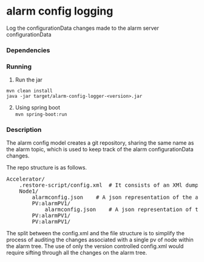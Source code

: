 # alarm config logging
Log the configurationData changes made to the alarm server configurationData

### Dependencies ###

### Running ###

1. Run the jar

```
mvn clean install
java -jar target/alarm-config-logger-<version>.jar
```

2. Using spring boot  
```mvn spring-boot:run```

### Description ###

The alarm config model creates a git repository, sharing the same name as the alarm topic, which is used to keep track of the alarm configurationData changes.

The repo structure is as follows.

<pre>
Accelerator/  
    .restore-script/config.xml  # It consists of an XMl dump of the alarm server configurationData after each config change  
    Node1/  
        alarmconfig.json 	# A json representation of the alarm configurationData of this node  
        PV:alarmPV1/  
            alarmconfig.json	# A json representation of the alarm configurationData of this pv  
        PV:alarmPV1/  
        PV:alarmPV1/  
</pre>

The split between the config.xml and the file structure is to simplify the process of auditing the changes associated with a single pv of node within the alarm tree. The use of only the version controlled config.xml would require sifting through all the changes on the alarm tree.
